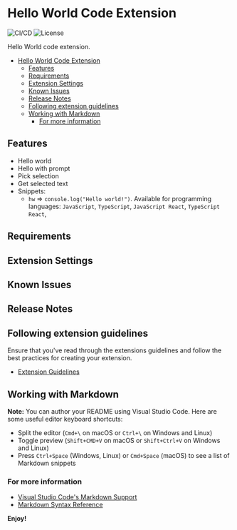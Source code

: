 # Hello World Code Extension

![CI/CD](https://github.com/phatnguyenuit/code-hello-world/workflows/Release/badge.svg)
![License](https://img.shields.io/github/license/phatnguyenuit/code-hello-world)

Hello World code extension.

- [Hello World Code Extension](#hello-world-code-extension)
  - [Features](#features)
  - [Requirements](#requirements)
  - [Extension Settings](#extension-settings)
  - [Known Issues](#known-issues)
  - [Release Notes](#release-notes)
  - [Following extension guidelines](#following-extension-guidelines)
  - [Working with Markdown](#working-with-markdown)
    - [For more information](#for-more-information)

## Features

- Hello world
- Hello with prompt
- Pick selection
- Get selected text
- Snippets:
  - `hw` => `console.log("Hello world!")`. Available for programming languages: `JavaScript`, `TypeScript`, `JavaScript React`, `TypeScript React`,

## Requirements


## Extension Settings

## Known Issues


## Release Notes

## Following extension guidelines

Ensure that you've read through the extensions guidelines and follow the best practices for creating your extension.

* [Extension Guidelines](https://code.visualstudio.com/api/references/extension-guidelines)

## Working with Markdown

**Note:** You can author your README using Visual Studio Code.  Here are some useful editor keyboard shortcuts:

* Split the editor (`Cmd+\` on macOS or `Ctrl+\` on Windows and Linux)
* Toggle preview (`Shift+CMD+V` on macOS or `Shift+Ctrl+V` on Windows and Linux)
* Press `Ctrl+Space` (Windows, Linux) or `Cmd+Space` (macOS) to see a list of Markdown snippets

### For more information

* [Visual Studio Code's Markdown Support](http://code.visualstudio.com/docs/languages/markdown)
* [Markdown Syntax Reference](https://help.github.com/articles/markdown-basics/)

**Enjoy!**
